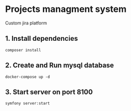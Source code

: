 # Projects managment system
Custom jira platform

## 1. Install dependencies
```
composer install
```

## 2. Create and Run mysql database
```
docker-compose up -d
```

## 3. Start server on port 8100
```
symfony server:start
```
